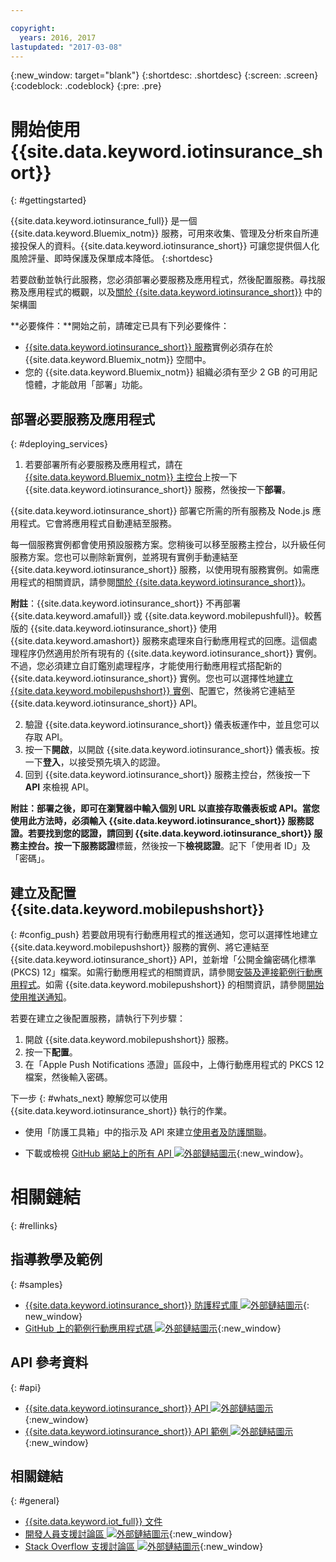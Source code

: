 ```yaml
---

copyright:
  years: 2016, 2017
lastupdated: "2017-03-08"
---
```


<!-- Common attributes used in the template are defined as follows: -->
{:new_window: target="blank"}
{:shortdesc: .shortdesc}
{:screen: .screen}
{:codeblock: .codeblock}
{:pre: .pre}


<!-- {{site.data.keyword.iotinsurance_full}}  {{site.data.keyword.iotinsurance_short}}  -->


# 開始使用 {{site.data.keyword.iotinsurance_short}}
{: #gettingstarted}

{{site.data.keyword.iotinsurance_full}} 是一個 {{site.data.keyword.Bluemix_notm}} 服務，可用來收集、管理及分析來自所連接投保人的資料。{{site.data.keyword.iotinsurance_short}} 可讓您提供個人化風險評量、即時保護及保單成本降低。
{:shortdesc}

若要啟動並執行此服務，您必須部署必要服務及應用程式，然後配置服務。尋找服務及應用程式的概觀，以及[關於 {{site.data.keyword.iotinsurance_short}}](iotinsurance_overview.html) 中的架構圖

**必要條件：**開始之前，請確定已具有下列必要條件：
- [{{site.data.keyword.iotinsurance_short}} 服務](https://console.ng.bluemix.net/catalog/services/iot-for-insurance/)實例必須存在於 {{site.data.keyword.Bluemix_notm}} 空間中。
- 您的 {{site.data.keyword.Bluemix_notm}} 組織必須有至少 2 GB 的可用記憶體，才能啟用「部署」功能。

## 部署必要服務及應用程式
{: #deploying_services}

1. 若要部署所有必要服務及應用程式，請在 [{{site.data.keyword.Bluemix_notm}} 主控台](https://console.ng.bluemix.net/#all-items)上按一下 {{site.data.keyword.iotinsurance_short}} 服務，然後按一下**部署**。

  {{site.data.keyword.iotinsurance_short}} 部署它所需的所有服務及 Node.js 應用程式。它會將應用程式自動連結至服務。

  每一個服務實例都會使用預設服務方案。您稍後可以移至服務主控台，以升級任何服務方案。您也可以刪除新實例，並將現有實例手動連結至 {{site.data.keyword.iotinsurance_short}} 服務，以使用現有服務實例。如需應用程式的相關資訊，請參閱[關於 {{site.data.keyword.iotinsurance_short}}](iotinsurance_overview.html)。

  **附註**：{{site.data.keyword.iotinsurance_short}} 不再部署 {{site.data.keyword.amafull}} 或 {{site.data.keyword.mobilepushfull}}。較舊版的 {{site.data.keyword.iotinsurance_short}} 使用 {{site.data.keyword.amashort}} 服務來處理來自行動應用程式的回應。這個處理程序仍然適用於所有現有的 {{site.data.keyword.iotinsurance_short}} 實例。不過，您必須建立自訂鑑別處理程序，才能使用行動應用程式搭配新的
{{site.data.keyword.iotinsurance_short}} 實例。您也可以選擇性地[建立 {{site.data.keyword.mobilepushshort}} 實例](https://console.ng.bluemix.net/docs/services/mobilepush/index.html)、配置它，然後將它連結至 {{site.data.keyword.iotinsurance_short}} API。

2. 驗證 {{site.data.keyword.iotinsurance_short}} 儀表板運作中，並且您可以存取 API。
  1. 按一下**開啟**，以開啟 {{site.data.keyword.iotinsurance_short}} 儀表板。按一下**登入**，以接受預先填入的認證。
  2. 回到 {{site.data.keyword.iotinsurance_short}} 服務主控台，然後按一下 **API** 來檢視 API。

  **附註：**部署之後，即可在瀏覽器中輸入個別 URL 以直接存取儀表板或 API。當您使用此方法時，必須輸入 {{site.data.keyword.iotinsurance_short}} 服務認證。若要找到您的認證，請回到 {{site.data.keyword.iotinsurance_short}} 服務主控台。按一下**服務認證**標籤，然後按一下**檢視認證**。記下「使用者 ID」及「密碼」。


<!--
## Configuring
{: #iot4i_configservices}



### Configuring {{site.data.keyword.amashort}}
{: #config_ama}
1. Return to your Bluemix console. All apps and services that were deployed by {{site.data.keyword.iotinsurance_short}} are displayed.

2. Copy the URL of the {{site.data.keyword.iotinsurance_short}} API application. Right-click the API application and select **Copy Link Location**.

3. Open the {{site.data.keyword.amashort}} service. The service is available in the Services section of your {{site.data.keyword.Bluemix_notm}} console.

4. Enable authentication by clicking **On**.

5. In the **Custom** section, enter the following authentication credentials:

  - **Realm name**: `IoT4I`

  - **Custom Identity Provider Url**: Paste the URL of the API application that you copied in a previous step.

  - **Your Web Application Redirect URIs**: Leave this field blank.

6. Save your settings. You can now return to the {{site.data.keyword.iotinsurance_short}} service console or your {{site.data.keyword.Bluemix_notm}} console.
-->


## 建立及配置 {{site.data.keyword.mobilepushshort}}
{: #config_push}
若要啟用現有行動應用程式的推送通知，您可以選擇性地建立 {{site.data.keyword.mobilepushshort}} 服務的實例、將它連結至 {{site.data.keyword.iotinsurance_short}} API，並新增「公開金鑰密碼化標準 (PKCS) 12」檔案。如需行動應用程式的相關資訊，請參閱[安裝及連接範例行動應用程式](iotinsurance_mobile_app.html)。如需 {{site.data.keyword.mobilepushshort}} 的相關資訊，請參閱[開始使用推送通知](https://console.ng.bluemix.net/docs/services/mobilepush/index.html)。

若要在建立之後配置服務，請執行下列步驟：

  1. 開啟 {{site.data.keyword.mobilepushshort}} 服務。
  2. 按一下**配置**。
  3. 在「Apple Push Notifications 憑證」區段中，上傳行動應用程式的 PKCS 12 檔案，然後輸入密碼。


下一步
{: #whats_next}
瞭解您可以使用 {{site.data.keyword.iotinsurance_short}} 執行的作業。

- 使用「防護工具箱」中的指示及 API 來建立[使用者及防護關聯](iotinsurance_shield_toolkit.html)。
<!-- - Install and connect the [sample mobile app](iotinsurance_mobile_app.html). -->
- 下載或檢視 [GitHub 網站上的所有 API ![外部鏈結圖示](../../icons/launch-glyph.svg)](https://github.com/IBM-Bluemix/iot4i-api-examples-nodejs/#iot-for-insurance-api-examples){:new_window}。

# 相關鏈結
{: #rellinks}

## 指導教學及範例
{: #samples}
* [{{site.data.keyword.iotinsurance_short}} 防護程式庫 ![外部鏈結圖示](../../icons/launch-glyph.svg)](https://github.com/ibm-watson-iot/ioti-shields){: new_window}
* [GitHub 上的範例行動應用程式碼 ![外部鏈結圖示](../../icons/launch-glyph.svg)](https://github.com/ibm-watson-iot/ioti-mobile){:new_window}

## API 參考資料
{: #api}
* [{{site.data.keyword.iotinsurance_short}} API ![外部鏈結圖示](../../icons/launch-glyph.svg)](https://iot4i-api-docs.mybluemix.net/){:new_window}
* [{{site.data.keyword.iotinsurance_short}} API 範例 ![外部鏈結圖示](../../icons/launch-glyph.svg)](https://github.com/IBM-Bluemix/iot4i-api-examples-nodejs/#iot-for-insurance-api-examples){:new_window}


## 相關鏈結
{: #general}
* [{{site.data.keyword.iot_full}} 文件](https://console.ng.bluemix.net/docs/services/IoT/index.html)
* [開發人員支援討論區 ![外部鏈結圖示](../../icons/launch-glyph.svg)](https://developer.ibm.com/answers/search.html?f=&type=question&redirect=search%2Fsearch&sort=relevance&q=%2B[iot]%20%2B[bluemix]){:new_window}
* [Stack Overflow 支援討論區 ![外部鏈結圖示](../../icons/launch-glyph.svg)](http://stackoverflow.com/questions/tagged/ibm-bluemix){:new_window}
